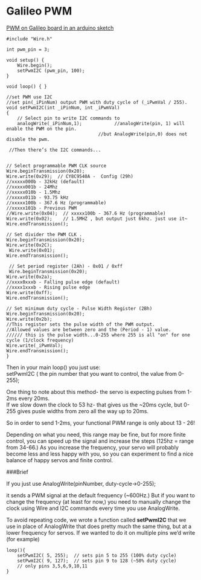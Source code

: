 Galileo PWM
====

[PWM on Galileo board in an arduino sketch](https://communities.intel.com/thread/45367)

	#include "Wire.h"

	int pwm_pin = 3;

	void setup() {
		Wire.begin();
		setPwmI2C (pwm_pin, 100);
	}

	void loop() { }

	//set PWM use I2C 
	//set pin(_iPinNum) output PWM with duty cycle of (_iPwmVal / 255).
	void setPwmI2C(int _iPinNum, int _iPwmVal)
	{
		// Select pin to write I2C commands to
		analogWrite(_iPinNum,1);            //analogWrite(pin, 1) will enable the PWM on the pin. 
                                      //but AnalogWrite(pin,0) does not disable the pwm.

	 //Then there’s the I2C commands...


	// Select programmable PWM CLK source
	Wire.beginTransmission(0x20);
	Wire.write(0x29);  // CY8C9540A -  Config (29h)
	//xxxxx000b - 32kHz (default)
	//xxxxx001b - 24Mhz
	//xxxxx010b - 1.5Mhz
	//xxxxx011b - 93.75 kHz
	//xxxxx100b - 367.6 Hz (programmable)
	//xxxxx101b - Previous PWM
	//Wire.write(0x04);  // xxxxx100b - 367.6 Hz (programmable)
	Wire.write(0x02);    // 1.5MHZ , but output just 6khz. just use it~
	Wire.endTransmission();
  
	// Set divider the PWM CLK .
	Wire.beginTransmission(0x20);
	Wire.write(0x2C);
	 Wire.write(0x01);
	Wire.endTransmission();

	 // Set period register (2Ah) - 0x01 / 0xff
	 Wire.beginTransmission(0x20);
	Wire.write(0x2a);
	//xxxx0xxxb - Falling pulse edge (default)      
	//xxxx1xxxb - Rising pulse edge
	Wire.write(0xff);
	Wire.endTransmission();

	// Set minimum duty cycle - Pulse Width Register (2Bh)
	Wire.beginTransmission(0x20);
	Wire.write(0x2b);
	//This register sets the pulse width of the PWM output. 
	//Allowed values are between zero and the (Period - 1) value.
	////// this is the pulse width...0-255 where 255 is all "on" for one cycle (1/clock frequency)
	Wire.write(_iPwmVal);
	Wire.endTransmission();
	}


Then in your main loop() you just use:    
setPwmI2C ( the pin number that you want to control, the value from 0-255);
 
One thing to note about this method- the servo is expecting pulses from 1-2ms every 20ms.      
If we slow down the clock to 53 hz- that gives us the ~20ms cycle, but 0-255 gives pusle widths from zero all the way up to 20ms.     
 
So in order to send 1-2ms, your functional PWM range is only about 13 - 26!  

Depending on what you need, this range may be fine, but for more finite control, you can speed up the signal and increase the steps (125hz = range from 34-66.) As you increase the frequency, your servo will probably become less and less happy with you, so you can experiment to find a nice balance of happy servos and finite control.

###Brief

If you just use AnalogWrite(pinNumber, duty-cycle->0-255);

 it sends a PWM signal at the default frequency (~600Hz.)  But if you want to change the frequency (at least for now,) you need to manually change the clock using Wire and I2C commands every time you use AnalogWrite.
 
 To avoid repeating code, we wrote a function called **setPwmI2C** that we use in place of AnalogWrite that does pretty much the same thing, but at a lower frequency for servos.   If we wanted to do it on multiple pins we’d write (for example)
 
	loop(){
		setPwmI2C( 5, 255);  // sets pin 5 to 255 (100% duty cycle)
		setPwmI2C( 9, 127);  // sets pin 9 to 128 (~50% duty cycle)
		// only pins 3,5,6,9,10,11
	}


